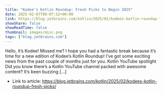 ```yaml
---
title: "Kodee’s Kotlin Roundup: Fresh Picks to Begin 2025"
date: 2025-02-07T06:07:52+00:00
link: https://blog.jetbrains.com/kotlin/2025/02/kodees-kotlin-roundup-fresh-picks/
showShare: false
showReadTime: false
thumbnail: images/misc.png
tags: ["blog.jetbrains.com"]
---
```

Hello, it’s Kodee! Missed me? I hope you had a fantastic break because it’s time for a new edition of Kodee’s Kotlin Roundup! I’ve got some exciting news from the past couple of months just for you. Kotlin YouTube spotlight Did you know there’s a Kotlin YouTube channel packed with awesome content? It’s been buzzing […]

- Link to article: https://blog.jetbrains.com/kotlin/2025/02/kodees-kotlin-roundup-fresh-picks/